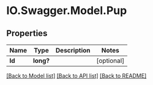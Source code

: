 # IO.Swagger.Model.Pup
## Properties

Name | Type | Description | Notes
------------ | ------------- | ------------- | -------------
**Id** | **long?** |  | [optional] 

[[Back to Model list]](../README.md#documentation-for-models) [[Back to API list]](../README.md#documentation-for-api-endpoints) [[Back to README]](../README.md)

